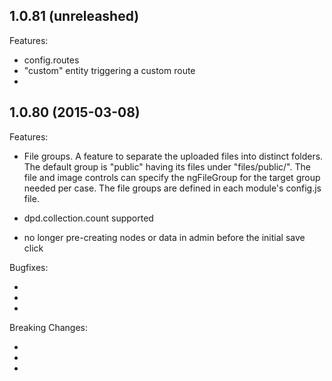 ## 1.0.81 (unreleashed)

Features:

  - config.routes
  - "custom" entity triggering a custom route
  -


## 1.0.80 (2015-03-08)

Features:

  - File groups. 
	A feature to separate the uploaded files into distinct folders. 
	The default group is "public" having its files under "files/public/". 
	The file and image controls can specify the ngFileGroup for the target group needed per case.
	The file groups are defined in each module's config.js file.

  - dpd.collection.count supported

  - no longer pre-creating nodes or data in admin before the initial save click

Bugfixes:

  - 
  - 
  - 

Breaking Changes:

  - 
  - 
  - 